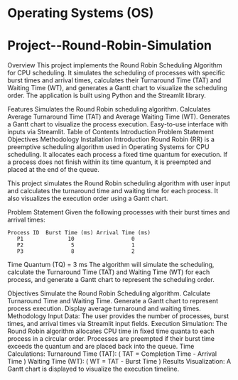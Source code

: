 # Operating Systems (OS)

# Project--Round-Robin-Simulation

Overview
This project implements the Round Robin Scheduling Algorithm for CPU scheduling. It simulates the scheduling of processes with specific burst times and arrival times, calculates their Turnaround Time (TAT) and Waiting Time (WT), and generates a Gantt chart to visualize the scheduling order. The application is built using Python and the Streamlit library.

Features
Simulates the Round Robin scheduling algorithm.
Calculates Average Turnaround Time (TAT) and Average Waiting Time (WT).
Generates a Gantt chart to visualize the process execution.
Easy-to-use interface with inputs via Streamlit.
Table of Contents
Introduction
Problem Statement
Objectives
Methodology
Installation
Introduction
Round Robin (RR) is a preemptive scheduling algorithm used in Operating Systems for CPU scheduling. It allocates each process a fixed time quantum for execution. If a process does not finish within its time quantum, it is preempted and placed at the end of the queue.

This project simulates the Round Robin scheduling algorithm with user input and calculates the turnaround time and waiting time for each process. It also visualizes the execution order using a Gantt chart.

Problem Statement
Given the following processes with their burst times and arrival times:

    Process ID	Burst Time (ms)	Arrival Time (ms)
       P1	           10	               0
       P2	            5	               1
       P3	            8	               2
Time Quantum (TQ) = 3 ms
The algorithm will simulate the scheduling, calculate the Turnaround Time (TAT) and Waiting Time (WT) for each process, and generate a Gantt chart to represent the scheduling order.

Objectives
Simulate the Round Robin Scheduling algorithm.
Calculate Turnaround Time and Waiting Time.
Generate a Gantt chart to represent process execution.
Display average turnaround and waiting times.
Methodology
Input Data: The user provides the number of processes, burst times, and arrival times via Streamlit input fields.
Execution Simulation:
The Round Robin algorithm allocates CPU time in fixed time quanta to each process in a circular order.
Processes are preempted if their burst time exceeds the quantum and are placed back into the queue.
Time Calculations:
Turnaround Time (TAT): ( TAT = Completion Time - Arrival Time )
Waiting Time (WT): ( WT = TAT - Burst Time )
Results Visualization: A Gantt chart is displayed to visualize the execution timeline.
